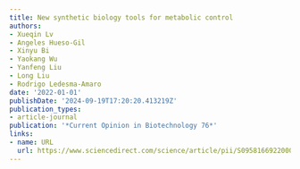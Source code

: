```yaml
---
title: New synthetic biology tools for metabolic control
authors:
- Xueqin Lv
- Angeles Hueso-Gil
- Xinyu Bi
- Yaokang Wu
- Yanfeng Liu
- Long Liu
- Rodrigo Ledesma-Amaro
date: '2022-01-01'
publishDate: '2024-09-19T17:20:20.413219Z'
publication_types:
- article-journal
publication: '*Current Opinion in Biotechnology 76*'
links:
- name: URL
  url: https://www.sciencedirect.com/science/article/pii/S0958166922000581
---
```

